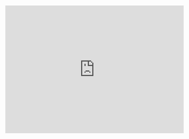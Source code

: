 <div id="header" align="center">
  <iframe src="https://giphy.com/gifs/Smolverse-smol-smolverse-swol-JqmupuTVZYaQX5s094" width="480" height="344" frameBorder="0" class="giphy-embed" allowFullScreen></iframe>
</div>

<!--
**trzero0/trzero0** is a ✨ _special_ ✨ repository because its `README.md` (this file) appears on your GitHub profile.

Here are some ideas to get you started:

- 🔭 I’m currently working on ...
- 🌱 I’m currently learning ...
- 👯 I’m looking to collaborate on ...
- 🤔 I’m looking for help with ...
- 💬 Ask me about ...
- 📫 How to reach me: ...
- 😄 Pronouns: ...
- ⚡ Fun fact: ...
-->
